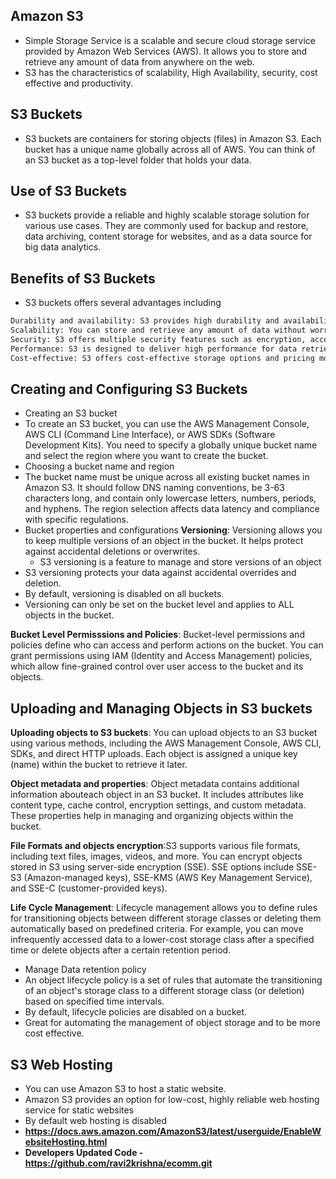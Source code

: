 ## Amazon S3
- Simple Storage Service is a scalable and secure cloud storage service provided by Amazon Web Services (AWS). It allows you to store and retrieve any amount of data from anywhere on the web.
- S3 has the characteristics of scalability, High Availability, security, cost effective and productivity.

## S3 Buckets
- S3 buckets are containers for storing objects (files) in Amazon S3. Each bucket has a unique name globally across all of AWS. You can think of an S3 bucket as a top-level folder that holds your data.

## Use of S3 Buckets
- S3 buckets provide a reliable and highly scalable storage solution for various use cases. They are commonly used for backup and restore, data archiving, content storage for websites, and as a data source for big data analytics.

## Benefits of S3 Buckets
- S3 buckets offers several advantages including
```bash
Durability and availability: S3 provides high durability and availability for your data.
Scalability: You can store and retrieve any amount of data without worrying about capacity constraints.
Security: S3 offers multiple security features such as encryption, access control, and audit logging.
Performance: S3 is designed to deliver high performance for data retrieval and storage operations.
Cost-effective: S3 offers cost-effective storage options and pricing models based on your usage patterns.
```
## Creating and Configuring S3 Buckets
- Creating an S3 bucket
- To create an S3 bucket, you can use the AWS Management Console, AWS CLI (Command Line Interface), or AWS SDKs (Software Development Kits). You need to specify a globally unique bucket name and select the region where you want to create the bucket.
- Choosing a bucket name and region
- The bucket name must be unique across all existing bucket names in Amazon S3. It should follow DNS naming conventions, be 3-63 characters long, and contain only lowercase letters, numbers, periods, and hyphens. The region selection affects data latency and compliance with specific regulations.
- Bucket properties and configurations
**Versioning**: Versioning allows you to keep multiple versions of an object in the bucket. It helps protect against accidental deletions or overwrites.
  - S3 versioning is a feature to manage and store versions of an object
- S3 versioning protects your data against accidental overrides and deletion.
- By default, versioning is disabled on all buckets.
- Versioning can only be set on the bucket level and applies to ALL objects in the bucket.

**Bucket Level Permisssions and Policies**: Bucket-level permissions and policies define who can access and perform actions on the bucket. You can grant permissions using IAM (Identity and Access Management) policies, which allow fine-grained control over user access to the bucket and its objects.

## Uploading and Managing Objects in S3 buckets

**Uploading objects to S3 buckets**: You can upload objects to an S3 bucket using various methods, including the AWS Management Console, AWS CLI, SDKs, and direct HTTP uploads. Each object is assigned a unique key (name) within the bucket to retrieve it later.

**Object metadata and properties**: Object metadata contains additional information abouteach object in an S3 bucket. It includes attributes like content type, cache control, encryption settings, and custom metadata. These properties help in managing and organizing objects within the bucket.

**File Formats and objects encryption**:S3 supports various file formats, including text files, images, videos, and more. You can encrypt objects stored in S3 using server-side encryption (SSE). SSE options include SSE-S3 (Amazon-managed keys), SSE-KMS (AWS Key Management Service), and SSE-C (customer-provided keys).

**Life Cycle Management**: Lifecycle management allows you to define rules for transitioning objects between different storage classes or deleting them automatically based on predefined criteria. For example, you can move infrequently accessed data to a lower-cost storage class after a specified time or delete objects after a certain retention period.

 - Manage Data retention policy 
- An object lifecycle policy is a set of rules that automate the transitioning of an object's storage class to a different storage class (or deletion) based on specified time intervals.
- By default, lifecycle policies are disabled on a bucket.
- Great for automating the management of object storage and to be more cost effective.

## S3 Web Hosting
- You can use Amazon S3 to host a static website.
- Amazon S3 provides an option for low-cost, highly reliable web hosting service for static websites 
- By default web hosting is disabled
- **https://docs.aws.amazon.com/AmazonS3/latest/userguide/EnableWebsiteHosting.html**
- **Developers Updated Code - https://github.com/ravi2krishna/ecomm.git**
 
